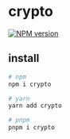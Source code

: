 # crypto

[![NPM version](https://img.shields.io/npm/v/crypto?color=a1b858&label=)](https://www.npmjs.com/package/crypto)

## install

```bash
# npm
npm i crypto

# yarn
yarn add crypto

# pnpm
pnpm i crypto
```
